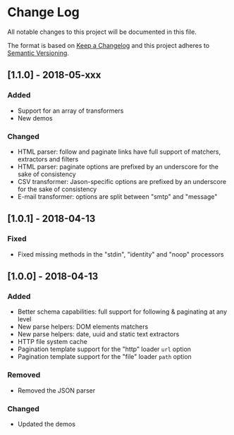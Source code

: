 # Change Log

All notable changes to this project will be documented in this file.

The format is based on [Keep a Changelog](http://keepachangelog.com/)
and this project adheres to [Semantic Versioning](http://semver.org/).

## [1.1.0] - 2018-05-xxx

### Added

- Support for an array of transformers
- New demos

### Changed

- HTML parser: follow and paginate links have full support of matchers, extractors and filters
- HTML parser: paginate options are prefixed by an underscore for the sake of consistency
- CSV transformer: Jason-specific options are prefixed by an underscore for the sake of consistency
- E-mail transformer: options are split between "smtp" and "message"

## [1.0.1] - 2018-04-13

### Fixed

- Fixed missing methods in the "stdin", "identity" and "noop" processors

## [1.0.0] - 2018-04-13

### Added

- Better schema capabilities: full support for following & paginating at any level
- New parse helpers: DOM elements matchers
- New parse helpers: date, uuid and static text extractors
- HTTP file system cache
- Pagination template support for the "http" loader `url` option
- Pagination template support for the "file" loader `path` option

### Removed

- Removed the JSON parser

### Changed

- Updated the demos
